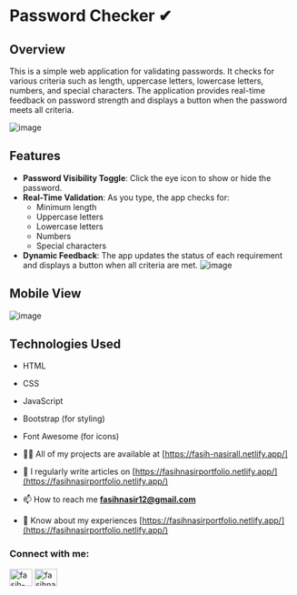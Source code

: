 # Password Checker ✔ 

## Overview

This is a simple web application for validating passwords. It checks for various criteria such as length, uppercase letters, lowercase letters, numbers, and special characters. The application provides real-time feedback on password strength and displays a button when the password meets all criteria.

![image](https://github.com/user-attachments/assets/1ea31cb1-9298-4371-914d-7c647e637a0e)

## Features

- **Password Visibility Toggle**: Click the eye icon to show or hide the password.
- **Real-Time Validation**: As you type, the app checks for:
  - Minimum length
  - Uppercase letters
  - Lowercase letters
  - Numbers
  - Special characters
- **Dynamic Feedback**: The app updates the status of each requirement and displays a button when all criteria are met.
![image](https://github.com/user-attachments/assets/cf8dde66-2733-4a88-a85b-c2738b0f3dc5)

## Mobile View
![image](https://github.com/user-attachments/assets/adb1b1ff-1e45-4e8c-a07d-99bf84115c55)

## Technologies Used

- HTML
- CSS
- JavaScript
- Bootstrap (for styling)
- Font Awesome (for icons)
- 👨‍💻 All of my projects are available at [https://fasih-nasirall.netlify.app/]

- 📝 I regularly write articles on [https://fasihnasirportfolio.netlify.app/](https://fasihnasirportfolio.netlify.app/)

- 📫 How to reach me **fasihnasir12@gmail.com**

- 📄 Know about my experiences [https://fasihnasirportfolio.netlify.app/](https://fasihnasirportfolio.netlify.app/)

<h3 align="left">Connect with me:</h3>
<p align="left">
<a href="https://www.linkedin.com/in/fasih-nasir-830959252/" target="blank"><img align="center" src="https://raw.githubusercontent.com/rahuldkjain/github-profile-readme-generator/master/src/images/icons/Social/linked-in-alt.svg" alt="fasih-nasir" height="30" width="40" /></a>
<a href="https://www.facebook.com/profile.php?id=61550661127214&__cft__[0]=AZXhjvf3WTk2ymE3m0SfWANLefMQhtPC-dUiYAgllgPpEtD5IDZ-5olzVV_X2I3tHIC3_nPRlKFwAAzYgkH0Uz7Xm3TmGwHsUUWF9MGbo1D64JfpL6_NaA22nqgxLDE7tYGkUZwRaQItx4eQAW09B08CgUzgQrZm3-9_7N6fTTHocl3wb_4i1QsqIWlx-6nayx0&__tn__=-]C%2CP-R" target="blank"><img align="center" src="https://raw.githubusercontent.com/rahuldkjain/github-profile-readme-generator/master/src/images/icons/Social/facebook.svg" alt="fasihnasir" height="30" width="40" /></a>
</p>

